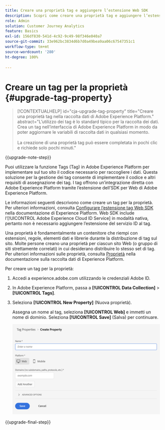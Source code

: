 ```yaml
---
title: Creare una proprietà tag e aggiungere l’estensione Web SDK
description: Scopri come creare una proprietà tag e aggiungere l’estensione Web SDK
role: Admin
solution: Customer Journey Analytics
feature: Basics
exl-id: 156df830-541d-4c92-9c49-98f346e040a7
source-git-commit: 33e962bc3834d6b7d0a49bea9aa06c67547351c1
workflow-type: tm+mt
source-wordcount: '280'
ht-degree: 100%

---
```


# Creare un tag per la proprietà {#upgrade-tag-property}

<!-- markdownlint-disable MD034 -->

>[!CONTEXTUALHELP]
>id="cja-upgrade-tag-property"
>title="Creare una proprietà tag nella raccolta dati di Adobe Experience Platform."
>abstract="L’utilizzo dei tag è lo standard tipico per la raccolta dei dati. Crea un tag nell’interfaccia di Adobe Experience Platform in modo da poter aggiornare le variabili di raccolta dati in qualsiasi momento.<br><br>La creazione di una proprietà tag può essere completata in pochi clic e richiede solo pochi minuti."

<!-- markdownlint-enable MD034 -->

{{upgrade-note-step}}

Puoi utilizzare la funzione Tags (Tag) in Adobe Experience Platform per implementare sul tuo sito il codice necessario per raccogliere i dati. Questa soluzione per la gestione dei tag consente di implementare il codice e altri requisiti di assegnazione dei tag. I tag offrono un’integrazione diretta con Adobe Experience Platform tramite l’estensione dell’SDK per Web di Adobe Experience Platform.

Le informazioni seguenti descrivono come creare un tag per la proprietà. Per ulteriori informazioni, consulta [Configurare l’estensione tag Web SDK](https://experienceleague.adobe.com/it/docs/experience-platform/tags/extensions/client/web-sdk/web-sdk-extension-configuration) nella documentazione di Experience Platform. Web SDK include l’[!UICONTROL Adobe Experience Cloud ID Service] in modalità nativa, pertanto non è necessario aggiungere l’estensione del servizio ID al tag.

Una proprietà è fondamentalmente un contenitore che riempi con estensioni, regole, elementi dati e librerie durante la distribuzione di tag sul sito. Molte persone creano una proprietà per ciascun sito Web (o gruppo di siti strettamente correlati) in cui desiderano distribuire lo stesso set di tag. Per ulteriori informazioni sulle proprietà, consulta [Proprietà](https://experienceleague.adobe.com/it/docs/experience-platform/tags/admin/companies-and-properties) nella documentazione sulla raccolta dati di Experience Platform.

Per creare un tag per la proprietà:

1. Accedi a experience.adobe.com utilizzando le credenziali Adobe ID.

1. In Adobe Experience Platform, passa a **[!UICONTROL Data Collection]** > **[!UICONTROL Tags]**.

1. Seleziona **[!UICONTROL New Property]** (Nuova proprietà).

   Assegna un nome al tag, seleziona **[!UICONTROL Web]** e immetti un nome di dominio. Seleziona **[!UICONTROL Save]** (Salva) per continuare.

   ![Creare una proprietà](assets/create-property.png)

{{upgrade-final-step}}
